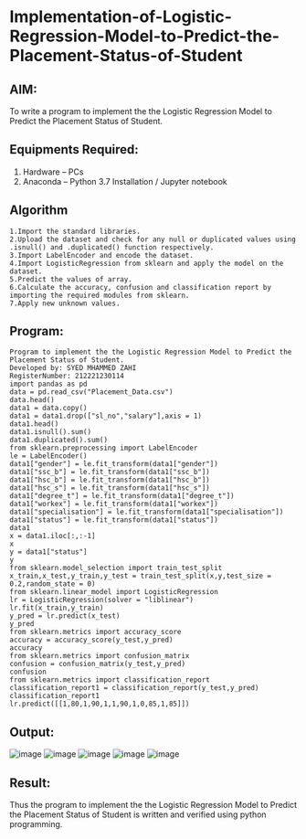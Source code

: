 # Implementation-of-Logistic-Regression-Model-to-Predict-the-Placement-Status-of-Student

## AIM:
To write a program to implement the the Logistic Regression Model to Predict the Placement Status of Student.

## Equipments Required:
1. Hardware – PCs
2. Anaconda – Python 3.7 Installation / Jupyter notebook

## Algorithm
~~~
1.Import the standard libraries.
2.Upload the dataset and check for any null or duplicated values using .isnull() and .duplicated() function respectively. 
3.Import LabelEncoder and encode the dataset. 
4.Import LogisticRegression from sklearn and apply the model on the dataset.
5.Predict the values of array.
6.Calculate the accuracy, confusion and classification report by importing the required modules from sklearn. 
7.Apply new unknown values.
~~~
## Program:
~~~
Program to implement the the Logistic Regression Model to Predict the Placement Status of Student.
Developed by: SYED MHAMMED ZAHI
RegisterNumber: 212221230114
import pandas as pd
data = pd.read_csv("Placement_Data.csv")
data.head()
data1 = data.copy()
data1 = data1.drop(["sl_no","salary"],axis = 1)
data1.head()
data1.isnull().sum()
data1.duplicated().sum()
from sklearn.preprocessing import LabelEncoder
le = LabelEncoder()
data1["gender"] = le.fit_transform(data1["gender"])
data1["ssc_b"] = le.fit_transform(data1["ssc_b"])
data1["hsc_b"] = le.fit_transform(data1["hsc_b"])
data1["hsc_s"] = le.fit_transform(data1["hsc_s"])
data1["degree_t"] = le.fit_transform(data1["degree_t"])
data1["workex"] = le.fit_transform(data1["workex"])
data1["specialisation"] = le.fit_transform(data1["specialisation"])
data1["status"] = le.fit_transform(data1["status"])
data1
x = data1.iloc[:,:-1]
x
y = data1["status"]
y
from sklearn.model_selection import train_test_split
x_train,x_test,y_train,y_test = train_test_split(x,y,test_size = 0.2,random_state = 0)
from sklearn.linear_model import LogisticRegression
lr = LogisticRegression(solver = "liblinear")
lr.fit(x_train,y_train)
y_pred = lr.predict(x_test)
y_pred
from sklearn.metrics import accuracy_score
accuracy = accuracy_score(y_test,y_pred)
accuracy
from sklearn.metrics import confusion_matrix
confusion = confusion_matrix(y_test,y_pred)
confusion
from sklearn.metrics import classification_report
classification_report1 = classification_report(y_test,y_pred)
classification_report1
lr.predict([[1,80,1,90,1,1,90,1,0,85,1,85]])
~~~

## Output:
![image](https://user-images.githubusercontent.com/94187572/200655987-b7dae67c-92a3-43e3-9d75-ffdb4b0c8fd3.png)
![image](https://user-images.githubusercontent.com/94187572/200656020-a74af38a-f858-4c53-a099-4cb781495935.png)
![image](https://user-images.githubusercontent.com/94187572/200656054-afabe82f-4081-416c-b941-1a3c41b4dc76.png)
![image](https://user-images.githubusercontent.com/94187572/200656104-eed93301-24d8-42d1-9472-3ca842d53d01.png)
![image](https://user-images.githubusercontent.com/94187572/200656134-171458f9-b30f-4486-831c-5fb831c52d24.png)




## Result:
Thus the program to implement the the Logistic Regression Model to Predict the Placement Status of Student is written and verified using python programming.
